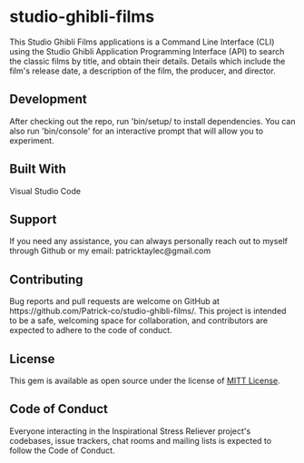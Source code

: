 # studio-ghibli-films
This Studio Ghibli Films applications is a Command Line Interface (CLI) using the Studio Ghibli Application Programming Interface (API) to search the classic films by title, and  obtain their details. Details which include the film's release date, a description of the film, the producer, and director.

<h2>Development</h2>
After checking out the repo, run 'bin/setup/ to install dependencies. You can also run 'bin/console' for an interactive prompt that will allow you to experiment.

<h2>Built With</h2>
Visual Studio Code

<h2>Support</h2>
If you need any assistance, you can always personally reach out to myself through Github or my email: patricktaylec@gmail.com 

<h2>Contributing</h2>
Bug reports and pull requests are welcome on GitHub at https://github.com/Patrick-co/studio-ghibli-films/. This project is intended to be a safe, welcoming space for collaboration, and contributors are expected to adhere to the code of conduct.

<h2>License</h2>
This gem is available as open source under the license of <a href="https://opensource.org/licenses/MIT">MITT License</a>.

<h2>Code of Conduct</h2>
Everyone interacting in the Inspirational Stress Reliever project's codebases, issue trackers, chat rooms and mailing lists is expected to follow the Code of Conduct.

